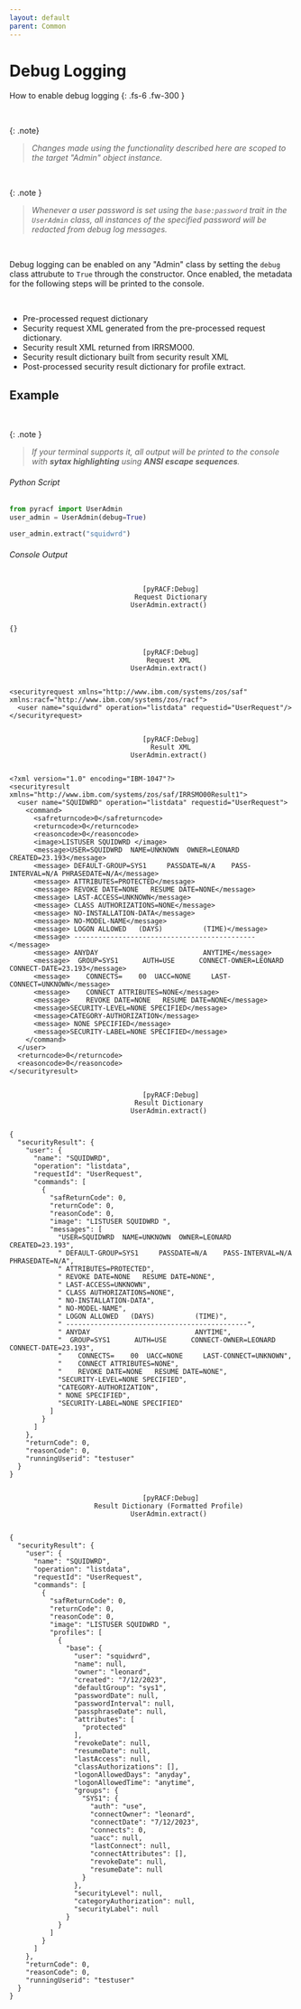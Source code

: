 ```yaml
---
layout: default
parent: Common
---
```


# Debug Logging

How to enable debug logging
{: .fs-6 .fw-300 }

&nbsp;

{: .note}
> _Changes made using the functionality described here are scoped to the target "Admin" object instance._

&nbsp;

{: .note }
> _Whenever a user password is set using the `base:password` trait in the `UserAdmin` class, all instances of the specified password will be redacted from debug log messages._

&nbsp;

Debug logging can be enabled on any "Admin" class by setting the `debug` class attrubute to `True` through the constructor. Once enabled, the metadata for the following steps will be printed to the console.

&nbsp;

* Pre-processed request dictionary
* Security request XML generated from the pre-processed request dictionary.
* Security result XML returned from IRRSMO00.
* Security result dictionary built from security result XML
* Post-processed security result dictionary for profile extract.

## Example

&nbsp;

{: .note }
> _If your terminal supports it, all output will be printed to the console with **sytax highlighting** using **ANSI escape sequences**._

###### Python Script
```python
from pyracf import UserAdmin
user_admin = UserAdmin(debug=True)

user_admin.extract("squidwrd")
```

###### Console Output
```

                                 [pyRACF:Debug]
                               Request Dictionary
                              UserAdmin.extract()


{}


                                 [pyRACF:Debug]
                                  Request XML
                              UserAdmin.extract()


<securityrequest xmlns="http://www.ibm.com/systems/zos/saf" xmlns:racf="http://www.ibm.com/systems/zos/racf">
  <user name="squidwrd" operation="listdata" requestid="UserRequest"/>
</securityrequest>


                                 [pyRACF:Debug]
                                   Result XML
                              UserAdmin.extract()


<?xml version="1.0" encoding="IBM-1047"?>
<securityresult xmlns="http://www.ibm.com/systems/zos/saf/IRRSMO00Result1">
  <user name="SQUIDWRD" operation="listdata" requestid="UserRequest">
    <command>
      <safreturncode>0</safreturncode>
      <returncode>0</returncode>
      <reasoncode>0</reasoncode>
      <image>LISTUSER SQUIDWRD </image>
      <message>USER=SQUIDWRD  NAME=UNKNOWN  OWNER=LEONARD   CREATED=23.193</message>
      <message> DEFAULT-GROUP=SYS1     PASSDATE=N/A    PASS-INTERVAL=N/A PHRASEDATE=N/A</message>
      <message> ATTRIBUTES=PROTECTED</message>
      <message> REVOKE DATE=NONE   RESUME DATE=NONE</message>
      <message> LAST-ACCESS=UNKNOWN</message>
      <message> CLASS AUTHORIZATIONS=NONE</message>
      <message> NO-INSTALLATION-DATA</message>
      <message> NO-MODEL-NAME</message>
      <message> LOGON ALLOWED   (DAYS)          (TIME)</message>
      <message> ---------------------------------------------</message>
      <message> ANYDAY                          ANYTIME</message>
      <message>  GROUP=SYS1      AUTH=USE      CONNECT-OWNER=LEONARD   CONNECT-DATE=23.193</message>
      <message>    CONNECTS=    00  UACC=NONE     LAST-CONNECT=UNKNOWN</message>
      <message>    CONNECT ATTRIBUTES=NONE</message>
      <message>    REVOKE DATE=NONE   RESUME DATE=NONE</message>
      <message>SECURITY-LEVEL=NONE SPECIFIED</message>
      <message>CATEGORY-AUTHORIZATION</message>
      <message> NONE SPECIFIED</message>
      <message>SECURITY-LABEL=NONE SPECIFIED</message>
    </command>
  </user>
  <returncode>0</returncode>
  <reasoncode>0</reasoncode>
</securityresult>


                                 [pyRACF:Debug]
                               Result Dictionary
                              UserAdmin.extract()


{
  "securityResult": {
    "user": {
      "name": "SQUIDWRD",
      "operation": "listdata",
      "requestId": "UserRequest",
      "commands": [
        {
          "safReturnCode": 0,
          "returnCode": 0,
          "reasonCode": 0,
          "image": "LISTUSER SQUIDWRD ",
          "messages": [
            "USER=SQUIDWRD  NAME=UNKNOWN  OWNER=LEONARD   CREATED=23.193",
            " DEFAULT-GROUP=SYS1     PASSDATE=N/A    PASS-INTERVAL=N/A PHRASEDATE=N/A",
            " ATTRIBUTES=PROTECTED",
            " REVOKE DATE=NONE   RESUME DATE=NONE",
            " LAST-ACCESS=UNKNOWN",
            " CLASS AUTHORIZATIONS=NONE",
            " NO-INSTALLATION-DATA",
            " NO-MODEL-NAME",
            " LOGON ALLOWED   (DAYS)          (TIME)",
            " ---------------------------------------------",
            " ANYDAY                          ANYTIME",
            "  GROUP=SYS1      AUTH=USE      CONNECT-OWNER=LEONARD   CONNECT-DATE=23.193",
            "    CONNECTS=    00  UACC=NONE     LAST-CONNECT=UNKNOWN",
            "    CONNECT ATTRIBUTES=NONE",
            "    REVOKE DATE=NONE   RESUME DATE=NONE",
            "SECURITY-LEVEL=NONE SPECIFIED",
            "CATEGORY-AUTHORIZATION",
            " NONE SPECIFIED",
            "SECURITY-LABEL=NONE SPECIFIED"
          ]
        }
      ]
    },
    "returnCode": 0,
    "reasonCode": 0,
    "runningUserid": "testuser"
  }
}


                                 [pyRACF:Debug]
                     Result Dictionary (Formatted Profile)
                              UserAdmin.extract()


{
  "securityResult": {
    "user": {
      "name": "SQUIDWRD",
      "operation": "listdata",
      "requestId": "UserRequest",
      "commands": [
        {
          "safReturnCode": 0,
          "returnCode": 0,
          "reasonCode": 0,
          "image": "LISTUSER SQUIDWRD ",
          "profiles": [
            {
              "base": {
                "user": "squidwrd",
                "name": null,
                "owner": "leonard",
                "created": "7/12/2023",
                "defaultGroup": "sys1",
                "passwordDate": null,
                "passwordInterval": null,
                "passphraseDate": null,
                "attributes": [
                  "protected"
                ],
                "revokeDate": null,
                "resumeDate": null,
                "lastAccess": null,
                "classAuthorizations": [],
                "logonAllowedDays": "anyday",
                "logonAllowedTime": "anytime",
                "groups": {
                  "SYS1": {
                    "auth": "use",
                    "connectOwner": "leonard",
                    "connectDate": "7/12/2023",
                    "connects": 0,
                    "uacc": null,
                    "lastConnect": null,
                    "connectAttributes": [],
                    "revokeDate": null,
                    "resumeDate": null
                  }
                },
                "securityLevel": null,
                "categoryAuthorization": null,
                "securityLabel": null
              }
            }
          ]
        }
      ]
    },
    "returnCode": 0,
    "reasonCode": 0,
    "runningUserid": "testuser"
  }
}
```